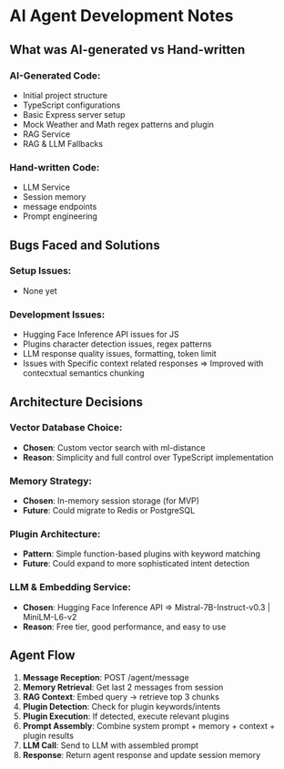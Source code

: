# AI Agent Development Notes

## What was AI-generated vs Hand-written

### AI-Generated Code:
- Initial project structure
- TypeScript configurations
- Basic Express server setup
- Mock Weather and Math regex patterns and plugin
- RAG Service   
- RAG & LLM Fallbacks

### Hand-written Code:
- LLM Service 
- Session memory
- message endpoints
- Prompt engineering

## Bugs Faced and Solutions

### Setup Issues:
- None yet

### Development Issues:
- Hugging Face Inference API issues for JS
- Plugins character detection issues, regex patterns
- LLM response quality issues, formatting, token limit
- Issues with Specific context related responses => Improved with contecxtual semantics chunking

## Architecture Decisions

### Vector Database Choice:
- **Chosen**: Custom vector search with ml-distance
- **Reason**: Simplicity and full control over TypeScript implementation

### Memory Strategy:
- **Chosen**: In-memory session storage (for MVP)
- **Future**: Could migrate to Redis or PostgreSQL

### Plugin Architecture:
- **Pattern**: Simple function-based plugins with keyword matching
- **Future**: Could expand to more sophisticated intent detection

### LLM & Embedding Service:
- **Chosen**: Hugging Face Inference API => Mistral-7B-Instruct-v0.3 | MiniLM-L6-v2
- **Reason**: Free tier, good performance, and easy to use

## Agent Flow

1. **Message Reception**: POST /agent/message
2. **Memory Retrieval**: Get last 2 messages from session
3. **RAG Context**: Embed query → retrieve top 3 chunks
4. **Plugin Detection**: Check for plugin keywords/intents
5. **Plugin Execution**: If detected, execute relevant plugins
6. **Prompt Assembly**: Combine system prompt + memory + context + plugin results
7. **LLM Call**: Send to LLM with assembled prompt
8. **Response**: Return agent response and update session memory
